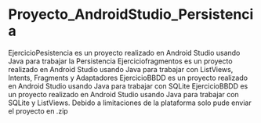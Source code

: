 # Proyecto_AndroidStudio_Persistencia

EjercicioPesistencia es un proyecto realizado en Android Studio usando Java para trabajar la Persistencia
Ejerciciofragmentos es un proyecto realizado en Android Studio usando Java para trabajar con ListViews, Intents, Fragments y Adaptadores
EjercicioBBDD es un proyecto realizado en Android Studio usando Java para trabajar con SQLite
EjercicioBBDD es un proyecto realizado en Android Studio usando Java para trabajar con SQLite y ListViews. Debido a limitaciones de la plataforma solo pude enviar el proyecto en .zip
